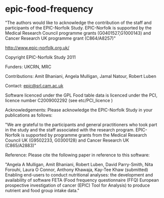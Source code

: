 # epic-food-frequency
"The authors would like to acknowledge the contribution of the staff and participants of the EPIC-Norfolk Study. EPIC-Norfolk is supported by the Medical Research Council programme grants (G0401527,G1000143) and Cancer Research UK programme grant (C864/A8257)"

http://www.epic-norfolk.org.uk/

Copyright EPIC-Norfolk Study 2011

Funders: UKCRN, MRC

Contributions:  Amit Bhaniani, Angela Mulligan, Jamal Natour, Robert Luben

Contact: epic@srl.cam.ac.uk

Software licenced under the GPL
Food table data is licenced under the PCI, licence number C2009002292 (see etc/PCI_licence )

Acknowledgements:  Please acknowledge the EPIC-Norfolk Study in your publications as follows:

"We are grateful to the participants and general practitioners who took part in the study and
the staff associated with the research program.  EPIC-Norfolk is supported by programme grants
from the Medical Research Council UK (G9502233, G0300128) and Cancer Research UK (C865/A2883)"

Reference:  Please cite the following paper in reference to this software:

"Angela A Mulligan, Amit Bhaniani, Robert Luben, David Parry-Smith, Nita Forouhi, Laura O Connor,
Anthony Khawaja, Kay-Tee Khaw (submitted) Enabling end-users to conduct nutritional analyses: the
development and availability of software FETA (Food frequency questionnaire (FFQ) European prospective
investigation of cancer (EPIC) Tool for Analysis) to produce nutrient and food group intake data."
